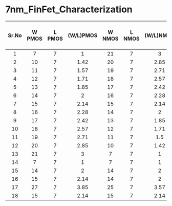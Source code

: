 # 7nm_FinFet_Characterization

| Sr.No | W PMOS | L PMOS | (W/L)PMOS | W NMOS | L NMOS | (W/L)NMOS | Vt(V)  | Id     | Power Consumption | Prop. delay t_pd (PS)   |  Gain(Av) | Noise Margin | gm  | Freq (GHz)    | Output Resistance(r0) |
| :---: | :----: | :----: | :-------: | :----: | :----: | :-------: | :---:  | :---:  | :---------------: | :---------------------: | :-------: | :----------: | :-: | :-----------: | :-------------------: | 
|  1    |  7     |   7    |     1     |  21    |   7    |    3      | -0.15  |        |                   |                         |           |              |     |               |                       |
|  2    |  10    |   7    |    1.42   |  20    |   7    |    2.85   |        |        |                   |                         |           |              |     |               |                       |
|  3    |  11    |   7    |    1.57   |  19    |   7    |    2.71   |        |        |                   |                         |           |              |     |               |                       |
|  4    |  12    |   7    |    1.71   |  18    |   7    |    2.57   |        |        |                   |                         |           |              |     |               |                       |
|  5    |  13    |   7    |    1.85   |  17    |   7    |    2.42   |        |        |                   |                         |           |              |     |               |                       |
|  6    |  14    |   7    |    2      |  16    |   7    |    2.28   |        |        |                   |                         |           |              |     |               |                       |
|  7    |  15    |   7    |    2.14   |  15    |   7    |    2.14   |        |        |                   |                         |           |              |     |               |                       |
|  8    |  16    |   7    |    2.28   |  14    |   7    |    2      |        |        |                   |                         |           |              |     |               |                       |
|  9    |  17    |   7    |    2.42   |  13    |   7    |    1.85   |        |        |                   |                         |           |              |     |               |                       |
|  10   |  18    |   7    |    2.57   |  12    |   7    |    1.71   |        |        |                   |                         |           |              |     |               |                       |
|  11   |  19    |   7    |    2.71   |  11    |   7    |    1.5    |        |        |                   |                         |           |              |     |               |                       |
|  12   |  20    |   7    |    2.85   |  10    |   7    |    1.42   |        |        |                   |                         |           |              |     |               |                       |
|  13   |  21    |   7    |    3      |  7     |   7    |    1      |        |        |                   |                         |           |              |     |               |                       |
|  14   |  7     |   7    |    1      |  7     |   7    |    1      |        |        |                   |                         |           |              |     |               |                       |
|  15   | 14     |   7    |    2      |  14    |   7    |    2      |        |        |                   |                         |           |              |     |               |                       |
|  16   | 15     |   7    |    2.14   |  14    |   7    |    2      |        |        |                   |                         |           |              |     |               |                       |
|  17   | 27     |   7    |    3.85   |  25    |   7    |    3.57   |        |        |                   |                         |           |              |     |               |                       |
|  18   | 15     |   7    |    2.14   |  15    |   7    |    2.14   | -0.189 | -2.21  |   1.25e-15        |         44.5            |   6.42    |              | 1.32|    22.4       |                       |
